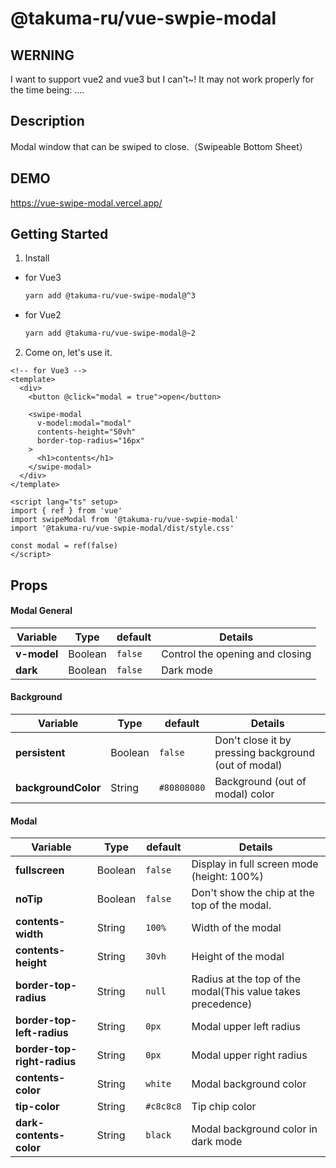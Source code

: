 # @takuma-ru/vue-swpie-modal

## WERNING

I want to support vue2 and vue3 but I can't~!
It may not work properly for the time being: ....

## Description
Modal window that can be swiped to close.（Swipeable Bottom Sheet）

## DEMO
https://vue-swipe-modal.vercel.app/

## Getting Started
1. Install
- for Vue3
  ```md
  yarn add @takuma-ru/vue-swipe-modal@^3
  ```

- for Vue2
  ```md
  yarn add @takuma-ru/vue-swipe-modal@~2
  ```

2. Come on, let's use it.
```vue
<!-- for Vue3 -->
<template>
  <div>
    <button @click="modal = true">open</button>

    <swipe-modal
      v-model:modal="modal"
      contents-height="50vh"
      border-top-radius="16px"
    >
      <h1>contents</h1>
    </swipe-modal>
  </div>
</template>

<script lang="ts" setup>
import { ref } from 'vue'
import swipeModal from '@takuma-ru/vue-swpie-modal'
import '@takuma-ru/vue-swpie-modal/dist/style.css'

const modal = ref(false)
</script>
```

## Props

#### Modal General
| Variable | Type | default | Details |
| --- | --- | --- | --- |
| **v-model** | Boolean | `false` | Control the opening and closing |
| **dark** | Boolean | `false` | Dark mode |

#### Background
| Variable | Type | default | Details |
| --- | --- | --- | --- |
| **persistent** | Boolean | `false` | Don't close it by pressing background (out of modal) |
| **backgroundColor** | String | `#80808080` | Background (out of modal) color |

#### Modal
| Variable | Type | default | Details |
| --- | --- | --- | --- |
| **fullscreen** | Boolean | `false` | Display in full screen mode (height: 100%)|
| **noTip** | Boolean | `false` | Don't show the chip at the top of the modal. |
| **contents-width** | String | `100%` | Width of the modal |
| **contents-height** | String | `30vh` | Height of the modal |
| **border-top-radius** | String | `null` | Radius at the top of the modal(This value takes precedence) |
| **border-top-left-radius** | String | `0px` | Modal upper left radius |
| **border-top-right-radius** | String | `0px` | Modal upper right radius |
| **contents-color** | String | `white` | Modal background color |
| **tip-color** | String | `#c8c8c8` | Tip chip color |
| **dark-contents-color** | String | `black` | Modal background color in dark mode |